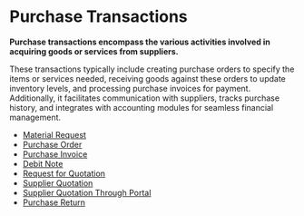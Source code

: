 # Purchase Transactions 

**Purchase transactions encompass the various activities involved in acquiring goods or services from suppliers.**

These transactions typically include creating purchase orders to specify the items or services needed, receiving goods against these orders to update inventory levels, and processing purchase invoices for payment. Additionally, it facilitates communication with suppliers, tracks purchase history, and integrates with accounting modules for seamless financial management.

* <ins>[Material Request](material_request.md)</ins>
* <ins>[Purchase Order](purchase_order.md)</ins>
* <ins>[Purchase Invoice](purchase_invoice.md)</ins>
* <ins>[Debit Note](debit_note.md)</ins>
* <ins>[Request for Quotation](request_for_quotation.md)</ins>
* <ins>[Supplier Quotation](supplier_quotation.md)</ins>
* <ins>[Supplier Quotation Through Portal](supplier_quotation_through_portal.md)</ins>
* <ins>[Purchase Return](purchase_return.md)</ins>
